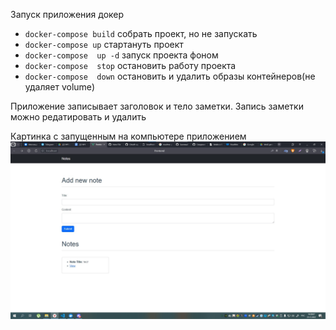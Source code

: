 
  Запуск приложения докер
  
 - `docker-compose build` собрать проект, но не запускать
 - `docker-compose up` стартануть проект
 - `docker-compose  up -d` запуск проекта фоном
 - `docker-compose  stop` остановить работу проекта
 - `docker-compose  down` остановить и удалить образы контейнеров(не удаляет volume)
 
  Приложение записывает заголовок и тело заметки. Запись заметки можно редатировать и удалить
 
  Картинка с запущенным на компьютере приложением
 ![Изображение программы](https://github.com/Seradskya/docker/blob/master/Аннотация%202022-12-25%20143825.jpg)
